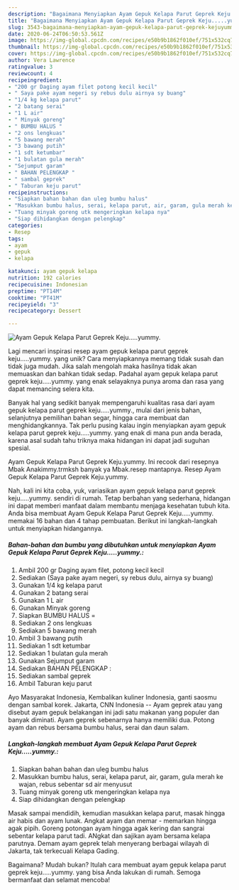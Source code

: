 ```yaml
---
description: "Bagaimana Menyiapkan Ayam Gepuk Kelapa Parut Geprek Keju.....yummy. Anti Gagal"
title: "Bagaimana Menyiapkan Ayam Gepuk Kelapa Parut Geprek Keju.....yummy. Anti Gagal"
slug: 3543-bagaimana-menyiapkan-ayam-gepuk-kelapa-parut-geprek-kejuyummy-anti-gagal
date: 2020-06-24T06:50:53.561Z
image: https://img-global.cpcdn.com/recipes/e50b9b1862f010ef/751x532cq70/ayam-gepuk-kelapa-parut-geprek-kejuyummy-foto-resep-utama.jpg
thumbnail: https://img-global.cpcdn.com/recipes/e50b9b1862f010ef/751x532cq70/ayam-gepuk-kelapa-parut-geprek-kejuyummy-foto-resep-utama.jpg
cover: https://img-global.cpcdn.com/recipes/e50b9b1862f010ef/751x532cq70/ayam-gepuk-kelapa-parut-geprek-kejuyummy-foto-resep-utama.jpg
author: Vera Lawrence
ratingvalue: 3
reviewcount: 4
recipeingredient:
- "200 gr Daging ayam filet potong kecil kecil"
- " Saya pake ayam negeri sy rebus dulu airnya sy buang"
- "1/4 kg kelapa parut"
- "2 batang serai"
- "1 L air"
- " Minyak goreng"
- " BUMBU HALUS "
- "2 ons lengkuas"
- "5 bawang merah"
- "3 bawang putih"
- "1 sdt ketumbar"
- "1 bulatan gula merah"
- "Sejumput garam"
- " BAHAN PELENGKAP "
- " sambal geprek"
- " Taburan keju parut"
recipeinstructions:
- "Siapkan bahan bahan dan uleg bumbu halus"
- "Masukkan bumbu halus, serai, kelapa parut, air, garam, gula merah ke wajan, rebus sebentar sd air menyusut"
- "Tuang minyak goreng utk mengeringkan kelapa nya"
- "Siap dihidangkan dengan pelengkap"
categories:
- Resep
tags:
- ayam
- gepuk
- kelapa

katakunci: ayam gepuk kelapa 
nutrition: 192 calories
recipecuisine: Indonesian
preptime: "PT14M"
cooktime: "PT41M"
recipeyield: "3"
recipecategory: Dessert

---
```



![Ayam Gepuk Kelapa Parut Geprek Keju.....yummy.](https://img-global.cpcdn.com/recipes/e50b9b1862f010ef/751x532cq70/ayam-gepuk-kelapa-parut-geprek-kejuyummy-foto-resep-utama.jpg)

Lagi mencari inspirasi resep ayam gepuk kelapa parut geprek keju.....yummy. yang unik? Cara menyiapkannya memang tidak susah dan tidak juga mudah. Jika salah mengolah maka hasilnya tidak akan memuaskan dan bahkan tidak sedap. Padahal ayam gepuk kelapa parut geprek keju.....yummy. yang enak selayaknya punya aroma dan rasa yang dapat memancing selera kita.

Banyak hal yang sedikit banyak mempengaruhi kualitas rasa dari ayam gepuk kelapa parut geprek keju.....yummy., mulai dari jenis bahan, selanjutnya pemilihan bahan segar, hingga cara membuat dan menghidangkannya. Tak perlu pusing kalau ingin menyiapkan ayam gepuk kelapa parut geprek keju.....yummy. yang enak di mana pun anda berada, karena asal sudah tahu triknya maka hidangan ini dapat jadi suguhan spesial.

Ayam Gepuk Kelapa Parut Geprek Keju.yummy. Ini recook dari resepnya Mbak Anakimmy.trmksh banyak ya Mbak.resep mantapnya. Resep Ayam Gepuk Kelapa Parut Geprek Keju.yummy.


Nah, kali ini kita coba, yuk, variasikan ayam gepuk kelapa parut geprek keju.....yummy. sendiri di rumah. Tetap berbahan yang sederhana, hidangan ini dapat memberi manfaat dalam membantu menjaga kesehatan tubuh kita. Anda bisa membuat Ayam Gepuk Kelapa Parut Geprek Keju.....yummy. memakai 16 bahan dan 4 tahap pembuatan. Berikut ini langkah-langkah untuk menyiapkan hidangannya.

<!--inarticleads1-->

##### Bahan-bahan dan bumbu yang dibutuhkan untuk menyiapkan Ayam Gepuk Kelapa Parut Geprek Keju.....yummy.:

1. Ambil 200 gr Daging ayam filet, potong kecil kecil
1. Sediakan  (Saya pake ayam negeri, sy rebus dulu, airnya sy buang)
1. Gunakan 1/4 kg kelapa parut
1. Gunakan 2 batang serai
1. Gunakan 1 L air
1. Gunakan  Minyak goreng
1. Siapkan  BUMBU HALUS =
1. Sediakan 2 ons lengkuas
1. Sediakan 5 bawang merah
1. Ambil 3 bawang putih
1. Sediakan 1 sdt ketumbar
1. Sediakan 1 bulatan gula merah
1. Gunakan Sejumput garam
1. Sediakan  BAHAN PELENGKAP :
1. Sediakan  sambal geprek
1. Ambil  Taburan keju parut


Ayo Masyarakat Indonesia, Kembalikan kuliner Indonesia, ganti saosmu dengan sambal korek. Jakarta, CNN Indonesia -- Ayam geprek atau yang disebut ayam gepuk belakangan ini jadi satu makanan yang populer dan banyak diminati. Ayam geprek sebenarnya hanya memiliki dua. Potong ayam dan rebus bersama bumbu halus, serai dan daun salam. 

<!--inarticleads2-->

##### Langkah-langkah membuat Ayam Gepuk Kelapa Parut Geprek Keju.....yummy.:

1. Siapkan bahan bahan dan uleg bumbu halus
1. Masukkan bumbu halus, serai, kelapa parut, air, garam, gula merah ke wajan, rebus sebentar sd air menyusut
1. Tuang minyak goreng utk mengeringkan kelapa nya
1. Siap dihidangkan dengan pelengkap


Masak sampai mendidih, kemudian masukkan kelapa parut, masak hingga air habis dan ayam lunak. Angkat ayam dan memar - memarkan hingga agak pipih. Goreng potongan ayam hingga agak kering dan sangrai sebentar kelapa parut tadi. ANgkat dan sajikan ayam bersama kelapa parutnya. Demam ayam geprek telah menyerang berbagai wilayah di Jakarta, tak terkecuali Kelapa Gading. 

Bagaimana? Mudah bukan? Itulah cara membuat ayam gepuk kelapa parut geprek keju.....yummy. yang bisa Anda lakukan di rumah. Semoga bermanfaat dan selamat mencoba!
